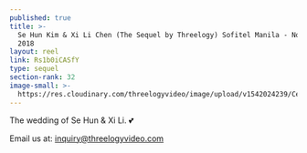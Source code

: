 ```yaml
---
published: true
title: >-
  Se Hun Kim & Xi Li Chen (The Sequel by Threelogy) Sofitel Manila - November
  2018
layout: reel
link: Rs1b0iCASfY
type: sequel
section-rank: 32
image-small: >-
  https://res.cloudinary.com/threelogyvideo/image/upload/v1542024239/Celine_SDE_Video.jpg
---
```

The wedding of Se Hun & Xi Li. 💕 

Email us at: inquiry@threelogyvideo.com